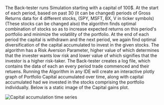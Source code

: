 The Back-tester runs Simulation starting with a capital of 100$. At the start of each period, based on past 30 (it can be changed) periods of Gross Returns data for 4 different stocks, (SPY, MSFT, BX, V in ticker symbols) 
(These stocks can be changed also) the algorithm finds optimal combination of stocks so as to increase expected returns on this period's portfolio and minimize the volatility of the portfolio.
At the end of each period the capital is withdrawn and the next period, we again find optimal diversification of the capital accumulated to invest in the given stocks.
The algorithm has a Risk Aversion Parameter, higher value of which determines that the invester wants low risk and lower value of which signifies that the investor is a higher risk-taker.
The Back-tester creates a log file, which contains the data of each an every period trade commenced and their retuens. Running the Algorithm in any IDE will create an interactive plotly graph of Portfolio
Capital accumulated over time, along with capital accumulated had we invested in the stocks comprising the portfolio individually. Below is a static image of the Capital gains plot.

![Capital accumulation time series](https://github.com/user-attachments/assets/72d96a56-c085-491f-803e-bcfaa1a44dc7)
